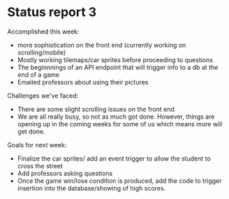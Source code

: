 # Status report 3
Accomplished this week:
- more sophistication on the front end (currently working on scrolling/mobile)
- Mostly working tilemaps/car sprites before proceeding to questions 
- The beginnnings of an API endpoint that will trigger info to a db at the end of a game
- Emailed professors about using their pictures

Challenges we've faced:
- There are some slight scrolling issues on the front end
- We are all really busy, so not as much got done. However, things are opening up in the coming weeks for some of us which means more will get done. 

Goals for next week:
- Finalize the car sprites/ add an event trigger to allow the student to cross the street
- Add professors asking questions
- Once the game win/lose condition is produced, add the code to trigger insertion into the database/showing of high scores.

